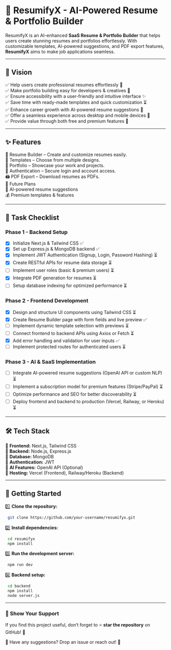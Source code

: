 # 🚀 ResumifyX - AI-Powered Resume & Portfolio Builder

ResumifyX is an AI-enhanced **SaaS Resume & Portfolio Builder** that helps users create stunning resumes and portfolios effortlessly. With customizable templates, AI-powered suggestions, and PDF export features, **ResumifyX** aims to make job applications seamless.

---

## 🌟 Vision
✅ Help users create professional resumes effortlessly 📄  
✅ Make portfolio building easy for developers & creatives 🎨  
✅ Ensure accessibility with a user-friendly and intuitive interface ✨  
✅ Save time with ready-made templates and quick customization ⏳  
✅ Enhance career growth with AI-powered resume suggestions 🤖  
✅ Offer a seamless experience across desktop and mobile devices 📱  
✅ Provide value through both free and premium features 💼  

---

## ✨ Features
📝 Resume Builder – Create and customize resumes easily.  
🎨 Templates – Choose from multiple designs.  
📂 Portfolio – Showcase your work and projects.  
🔐 Authentication – Secure login and account access.  
🖨️ PDF Export – Download resumes as PDFs.  
🚀 Future Plans  
🤖 AI-powered resume suggestions  
💰 Premium templates & features  

---

## 🎯 Task Checklist
### **Phase 1 - Backend Setup**
- [x] Initialize Next.js & Tailwind CSS ✅
- [x] Set up Express.js & MongoDB backend ✅
- [x] Implement JWT Authentication (Signup, Login, Password Hashing) ⏳
- [x] Create RESTful APIs for resume data storage ⏳
- [ ] Implement user roles (basic & premium users) ⏳
- [x] Integrate PDF generation for resumes ⏳
- [ ] Setup database indexing for optimized performance ⏳

### **Phase 2 - Frontend Development**
- [x] Design and structure UI components using Tailwind CSS ⏳
- [x] Create Resume Builder page with form fields and live preview ✅
- [ ] Implement dynamic template selection with previews ⏳
- [ ] Connect frontend to backend APIs using Axios or Fetch ⏳
- [x] Add error handling and validation for user inputs ✅
- [ ] Implement protected routes for authenticated users ⏳

### **Phase 3 - AI & SaaS Implementation**
- [ ] Integrate AI-powered resume suggestions (OpenAI API or custom NLP) ⏳
- [ ] Implement a subscription model for premium features (Stripe/PayPal) ⏳
- [ ] Optimize performance and SEO for better discoverability ⏳
- [ ] Deploy frontend and backend to production (Vercel, Railway, or Heroku) ⏳

---

## 🛠️ Tech Stack
🔹 **Frontend:** Next.js, Tailwind CSS  
🔹 **Backend:** Node.js, Express.js  
🔹 **Database:** MongoDB  
🔹 **Authentication:** JWT  
🔹 **AI Features:** OpenAI API (Optional)  
🔹 **Hosting:** Vercel (Frontend), Railway/Heroku (Backend)  

---

## 📌 Getting Started
1️⃣ **Clone the repository:**
```bash
 git clone https://github.com/your-username/resumifyx.git
```
2️⃣ **Install dependencies:**
```bash
 cd resumifyx
 npm install
```
3️⃣ **Run the development server:**
```bash
 npm run dev
```
4️⃣ **Backend setup:**
```bash
 cd backend
 npm install
 node server.js
```

---

### 🌟 Show Your Support
If you find this project useful, don’t forget to ⭐ **star the repository** on GitHub! 🚀

💬 Have any suggestions? Drop an issue or reach out! 🚀

